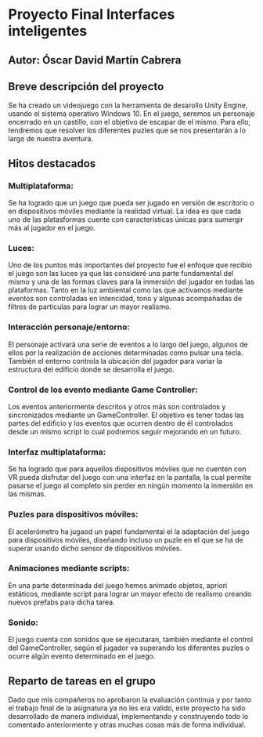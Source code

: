 # Proyecto Final Interfaces inteligentes
## Autor: Óscar David Martín Cabrera

## Breve descripción del proyecto
Se ha creado un videojuego con la herramienta de desarollo Unity Engine, usando el sistema operativo Windows 10. 
En el juego, seremos un personaje encerrado en un castillo, con el objetivo de escapar de el mismo. Para ello, tendremos que resolver los diferentes puzles que se nos presentarán a lo largo de nuestra aventura.  

## Hitos destacados

### Multiplataforma:
Se ha logrado que un juego que pueda ser jugado en versión de escritorio o en dispositivos móviles mediante la realidad virtual. La idea es que cada uno de las platasformas cuente con características únicas para sumergir más al jugador en el juego. 

### Luces:
Uno de los puntos más importantes del proyecto fue el enfoque que recibio el juego son las luces ya que las consideré una parte fundamental del mismo y una de las formas claves para la inmersión del jugador en todas las plataformas. Tanto en la luz ambiental como las que activamos mediante eventos son controladas en intencidad, tono y algunas acompañadas de filtros de partículas para lograr un mayor realismo.  

### Interacción personaje/entorno:
El personaje activará una serie de eventos a lo largo del juego, algunos de ellos por la realización de acciones determinadas como pulsar una tecla. También el entorno controla la ubicación del jugador para variar la estructura del edificio donde se desarrolla el juego. 

### Control de los evento mediante Game Controller:
Los eventos anteriormente descritos y otros más son controlados y sincronizados mediante un GameController. El objetivo es tener todas las partes del edificio y los eventos que ocurren dentro de él controlados desde un mismo script lo cual podremos seguir mejorando en un futuro. 

### Interfaz multiplataforma:  
Se ha logrado que para aquellos dispositivos móviles que no cuenten con VR pueda disfrutar del juego con una interfaz en la pantalla, la cual permite pasarse el juego al completo sin perder en ningún momento la inmersión en las mismas. 

### Puzles para dispositivos móviles:
El acelerómetro ha jugaod un papel fundamental el la adaptación del juego para dispositivos móviles, diseñando incluso un puzle en el que se ha de superar usando dicho sensor de dispositivos móviles.

### Animaciones mediante scripts:
En una parte determinada del juego hemos animado objetos, apriori estáticos, mediante script para lograr un mayor efecto de realismo creando nuevos prefabs para dicha tarea.  

### Sonido:
El juego cuenta con sonidos que se ejecutaran, también mediante el control del GameController, según el jugador va superando los diferentes puzles o ocurre algún evento determinado en el juego. 


## Reparto de tareas en el grupo
Dado que mis compañeros no aprobaron la evaluación continua y por tanto el trabajo final de la asignatura ya no les era valido,  este proyecto ha sido desarrollado de manera individual,  implementando y construyendo todo lo comentado anteriormente y otras muchas cosas más de forma individual.

